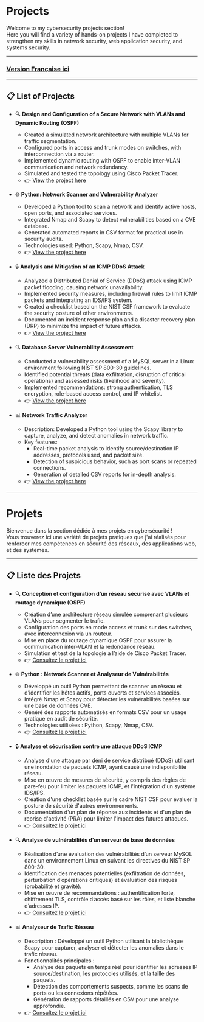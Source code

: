 # Projects
Welcome to my cybersecurity projects section!  
Here you will find a variety of hands-on projects I have completed to strengthen my skills in network security, web application security, and systems security.

---

### [Version Française ici](#projets)

---

## 📋 List of Projects

- 🔍 **Design and Configuration of a Secure Network with VLANs and Dynamic Routing (OSPF)**  
  - Created a simulated network architecture with multiple VLANs for traffic segmentation.  
  - Configured ports in access and trunk modes on switches, with interconnection via a router.  
  - Implemented dynamic routing with OSPF to enable inter-VLAN communication and network redundancy.  
  - Simulated and tested the topology using Cisco Packet Tracer.  
  - 👉 [View the project here](./OSPF_Network.md)

- 🌐 **Python: Network Scanner and Vulnerability Analyzer**  
   - Developed a Python tool to scan a network and identify active hosts, open ports, and associated services.  
   - Integrated Nmap and Scapy to detect vulnerabilities based on a CVE database.  
   - Generated automated reports in CSV format for practical use in security audits.  
   - Technologies used: Python, Scapy, Nmap, CSV.  
   - 👉 [View the project here](./Python_Network_Scanner.md)

- 🔒 **Analysis and Mitigation of an ICMP DDoS Attack**  
  - Analyzed a Distributed Denial of Service (DDoS) attack using ICMP packet flooding, causing network unavailability.  
  - Implemented security measures, including firewall rules to limit ICMP packets and integrating an IDS/IPS system.  
  - Created a checklist based on the NIST CSF framework to evaluate the security posture of other environments.  
  - Documented an incident response plan and a disaster recovery plan (DRP) to minimize the impact of future attacks.  
  - 👉 [View the project here](./Security_Audit.md)

- 🔍 **Database Server Vulnerability Assessment**  
  - Conducted a vulnerability assessment of a MySQL server in a Linux environment following NIST SP 800-30 guidelines.  
  - Identified potential threats (data exfiltration, disruption of critical operations) and assessed risks (likelihood and severity).  
  - Implemented recommendations: strong authentication, TLS encryption, role-based access control, and IP whitelist.  
  - 👉 [View the project here](./Vulnerability_Assessment_report.md)

- 📊 **Network Traffic Analyzer**  
  - Description: Developed a Python tool using the Scapy library to capture, analyze, and detect anomalies in network traffic.  
  - Key features:  
    - Real-time packet analysis to identify source/destination IP addresses, protocols used, and packet size.  
    - Detection of suspicious behavior, such as port scans or repeated connections.  
    - Generation of detailed CSV reports for in-depth analysis.  
  - 👉 [View the project here](./Network_Traffic_Analyzer.md)

---

# Projets 
Bienvenue dans la section dédiée à mes projets en cybersécurité !  
Vous trouverez ici une variété de projets pratiques que j'ai réalisés pour renforcer mes compétences en sécurité des réseaux, des applications web, et des systèmes.

---

## 📋 Liste des Projets

- 🔍 **Conception et configuration d’un réseau sécurisé avec VLANs et routage dynamique (OSPF)**  
  - Création d’une architecture réseau simulée comprenant plusieurs VLANs pour segmenter le trafic.  
  - Configuration des ports en mode access et trunk sur des switches, avec interconnexion via un routeur.  
  - Mise en place du routage dynamique OSPF pour assurer la communication inter-VLAN et la redondance réseau.  
  - Simulation et test de la topologie à l’aide de Cisco Packet Tracer.  
  - 👉 [Consultez le projet ici](./OSPF_Network.md#version-française)

- 🌐 **Python : Network Scanner et Analyseur de Vulnérabilités**  
   - Développé un outil Python permettant de scanner un réseau et d’identifier les hôtes actifs, ports ouverts et services associés.  
   - Intégré Nmap et Scapy pour détecter les vulnérabilités basées sur une base de données CVE.  
   - Généré des rapports automatisés en formats CSV pour un usage pratique en audit de sécurité.  
   - Technologies utilisées : Python, Scapy, Nmap, CSV.  
   - 👉 [Consultez le projet ici](./Python_Network_Scanner.md#scanner-de-vulnérabilités-réseau)

- 🔒 **Analyse et sécurisation contre une attaque DDoS ICMP**  
  - Analyse d'une attaque par déni de service distribué (DDoS) utilisant une inondation de paquets ICMP, ayant causé une indisponibilité réseau.  
  - Mise en œuvre de mesures de sécurité, y compris des règles de pare-feu pour limiter les paquets ICMP, et l'intégration d'un système IDS/IPS.  
  - Création d'une checklist basée sur le cadre NIST CSF pour évaluer la posture de sécurité d'autres environnements.  
  - Documentation d'un plan de réponse aux incidents et d'un plan de reprise d'activité (PRA) pour limiter l'impact des futures attaques.  
  - 👉 [Consultez le projet ici](./Security_Audit.md#version-française)

- 🔍 **Analyse de vulnérabilités d’un serveur de base de données**  
  - Réalisation d’une évaluation des vulnérabilités d’un serveur MySQL dans un environnement Linux en suivant les directives du NIST SP 800-30.  
  - Identification des menaces potentielles (exfiltration de données, perturbation d’opérations critiques) et évaluation des risques (probabilité et gravité).  
  - Mise en œuvre de recommandations : authentification forte, chiffrement TLS, contrôle d’accès basé sur les rôles, et liste blanche d’adresses IP.  
  - 👉 [Consultez le projet ici](./Vulnerability_Assessment_report.md#version-française)

- 📊 **Analyseur de Trafic Réseau**  
  - Description : Développé un outil Python utilisant la bibliothèque Scapy pour capturer, analyser et détecter les anomalies dans le trafic réseau.  
  - Fonctionnalités principales :  
    - Analyse des paquets en temps réel pour identifier les adresses IP source/destination, les protocoles utilisés, et la taille des paquets.  
    - Détection des comportements suspects, comme les scans de ports ou les connexions répétées.  
    - Génération de rapports détaillés en CSV pour une analyse approfondie.  
  - 👉 [Consultez le projet ici](./Network_Traffic_Analyzer.md#analyseur-de-trafic-réseau)
